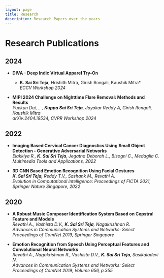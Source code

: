 ```yaml
---
layout: page
title: Research
description: Research Papers over the years
---
```


# Research Publications

## 2024
- **DIVA - Deep Indic Virtual Apparel Try-On**  
  * **K. Sai Sri Teja**, Hrishith Mitra, Girish Rongali, Kaushik Mitra*  
  _ECCV Workshop 2024_

- **MIPI 2024 Challenge on Nighttime Flare Removal: Methods and Results**  
  *Yuekun Dai, ..., **Kuppa Sai Sri Teja**, Jayakar Reddy A, Girish Rongali, Kaushik Mitra*  
  _arXiv:2404.19534, CVPR Workshop 2024_

## 2022
- **Imaging Based Cervical Cancer Diagnostics Using Small Object Detection - Generative Adversarial Networks**  
  *Elakkiya R., **K. Sai Sri Teja**, Jegatha Deborah L., Bisogni C., Medaglia C.*  
  _Multimedia Tools and Applications, 2022_

- **3D CNN Based Emotion Recognition Using Facial Gestures**  
  ***K. Sai Sri Teja**, Reddy T.V., Sashank M., Revathi A.*  
  _Evolution in Computational Intelligence: Proceedings of FICTA 2021, Springer Nature Singapore, 2022_

## 2020
- **A Robust Music Composer Identification System Based on Cepstral Feature and Models**  
  *Revathi A., Vashista D.V., **K. Sai Sri Teja**, Nagakrishnan R.*  
  _Advances in Communication Systems and Networks: Select Proceedings of ComNet 2019, Springer Singapore_

- **Emotion Recognition from Speech Using Perceptual Features and Convolutional Neural Networks**  
  *Revathi A., Nagakrishnan R., Vashista D.V., **K. Sai Sri Teja**, Sasikaladevi N.*  
  _Advances in Communication Systems and Networks: Select Proceedings of ComNet 2019, Volume 656, p.355_
